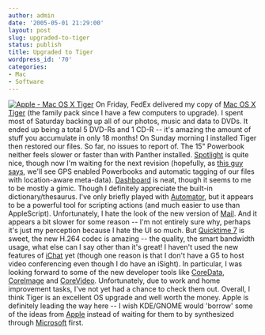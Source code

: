 ```yaml
---
author: admin
date: '2005-05-01 21:29:00'
layout: post
slug: upgraded-to-tiger
status: publish
title: Upgraded to Tiger
wordpress_id: '70'
categories:
- Mac
- Software
---
```


[![Apple - Mac OS X
Tiger](http://images.apple.com/macosx/images/indextitle20050412.jpg)](http://www.apple.com/macosx/ "Apple - Mac OS X")
On Friday, FedEx delivered my copy of [Mac OS X
Tiger](http://www.apple.com/macosx/) (the family pack since I have a few
computers to upgrade). I spent most of Saturday backing up all of our
photos, music and data to DVDs. It ended up being a total 5 DVD-Rs and 1
CD-R -- it's amazing the amount of stuff you accumulate in only 18
months! On Sunday morning I installed Tiger then restored our files. So
far, no issues to report of. The 15" Powerbook neither feels slower or
faster than with Panther installed.
[Spotlight](http://www.apple.com/macosx/features/spotlight/) is quite
nice, though now I'm waiting for the next revision (hopefully, as [this
guy says](http://slashdot.org/comments.pl?sid=146369&cid=12266911),
we'll see GPS enabled Powerbooks and automatic tagging of our files with
location-aware meta-data).
[Dashboard](http://www.apple.com/macosx/features/dashboard/) is neat,
though it seems to me to be mostly a gimic. Though I definitely
appreciate the built-in dictionary/thesaurus. I've only briefly played
with [Automator](http://www.apple.com/macosx/features/automator/), but
it appears to be a powerful tool for scripting actions (and much easier
to use than AppleScript). Unfortunately, I hate the look of the new
version of [Mail](http://www.apple.com/macosx/features/mail/). And it
appears a bit slower for some reason -- I'm not entirely sure why,
perhaps it's just my perception because I hate the UI so much. But
[Quicktime 7](http://www.apple.com/macosx/features/quicktime/) is sweet,
the new H.264 codec is amazing -- the quality, the smart bandwidth
usage, what else can I say other than it's great! I haven't used the new
features of [iChat](http://www.apple.com/macosx/features/ichat/) yet
(though one reason is that I don't have a G5 to host video conferencing
even though I do have an iSight). In particular, I was looking forward
to some of the new developer tools like
[CoreData](http://developer.apple.com/macosx/coredata.html),
[CoreImage](http://developer.apple.com/macosx/coreimage.html) and
[CoreVideo](http://developer.apple.com/documentation/GraphicsImaging/Conceptual/CoreVideo/index.html?http://developer.apple.com/documentation/GraphicsImaging/Conceptual/CoreVideo/CVProg_Intro/chapter_1_section_1.html).
Unfortunately, due to work and home improvement tasks, I've not yet had
a chance to check them out. Overall, I think Tiger is an excellent OS
upgrade and well worth the money. Apple is definitely leading the way
here -- I wish KDE/GNOME would 'borrow' some of the ideas from
[Apple](http://www.apple.com) instead of waiting for them to by
synthesized through [Microsoft](http://www.microsoft.com) first.
